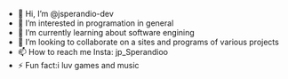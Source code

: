 - 👋 Hi, I’m @jsperandio-dev
- 👀 I’m interested in programation in general
- 🌱 I’m currently learning about software engining
- 💞️ I’m looking to collaborate on a sites and programs of various projects
- 📫 How to reach me Insta: jp_Sperandioo
- ⚡ Fun fact:i luv games and music

<!---
jsperandio-dev/jsperandio-dev is a ✨ special ✨ repository because its `README.md` (this file) appears on your GitHub profile.
You can click the Preview link to take a look at your changes.
--->

